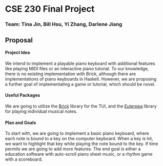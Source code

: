 # CSE 230 Final Project
### Team: Tina Jin, Bill Hsu, Yi Zhang, Darlene Jiang
## Proposal
#### Project Idea
We intend to implement a playable piano keyboard with additional features like playing MIDI files or an interactive piano tutorial. To our knowledge, there is no existing implementation with Brick, although there are implementations of piano keyboards in Haskell. However, we are proposing a further goal of implementating a game or tutorial, which should be novel.
#### Useful Packages
We are going to utilize the [Brick](https://hackage.haskell.org/package/brick) library for the TUI, and the [Euterpea](https://hackage.haskell.org/package/Euterpea) library for playing individual musical notes.
#### Plan and Goals
To start with, we are going to implement a basic piano keyboard, where each note is bound to a key on the computer keyboard. When a key is hit, we want to highlight that key while playing the note bound to the key. If time permits we are going to add more features. The end goal is either a education software with auto-scroll piano sheet music, or a rhythm game with a scoreboard.
